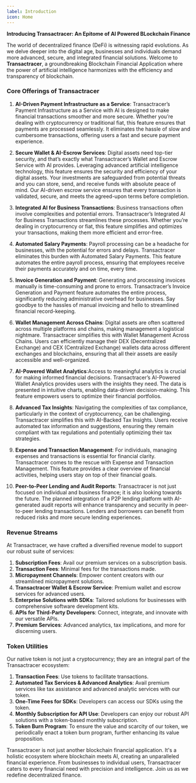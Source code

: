```yaml
---
label: Introduction
icon: Home
---
```


**Introducing Transactracer: An Epitome of AI Powered BLockchain Finance**

The world of decentralized finance (DeFi) is witnessing rapid evolutions. As we delve deeper into the digital age, businesses and individuals demand more advanced, secure, and integrated financial solutions. Welcome to **Transactracer**, a groundbreaking Blockchain Financial Application where the power of artificial intelligence harmonizes with the efficiency and transparency of blockchain.

### Core Offerings of Transactracer

1. **AI-Driven Payment Infrastructure as a Service**: Transactracer’s Payment Infrastructure as a Service with AI is designed to make financial transactions smoother and more secure. Whether you’re dealing with cryptocurrency or traditional fiat, this feature ensures that payments are processed seamlessly. It eliminates the hassle of slow and cumbersome transactions, offering users a fast and secure payment experience.

2. **Secure Wallet & AI-Escrow Services**: Digital assets need top-tier security, and that’s exactly what Transactracer’s Wallet and Escrow Service with AI provides. Leveraging advanced artificial intelligence technology, this feature ensures the security and efficiency of your digital assets. Your investments are safeguarded from potential threats and you can store, send, and receive funds with absolute peace of mind. Our AI-driven escrow service ensures that every transaction is validated, secure, and meets the agreed-upon terms before completion.

3. **Integrated AI for Business Transactions**: Business transactions often involve complexities and potential errors. Transactracer’s Integrated AI for Business Transactions streamlines these processes. Whether you’re dealing in cryptocurrency or fiat, this feature simplifies and optimizes your transactions, making them more efficient and error-free.

4. **Automated Salary Payments**: Payroll processing can be a headache for businesses, with the potential for errors and delays. Transactracer eliminates this burden with Automated Salary Payments. This feature automates the entire payroll process, ensuring that employees receive their payments accurately and on time, every time.

5. **Invoice Generation and Payment**: Generating and processing invoices manually is time-consuming and prone to errors. Transactracer’s Invoice Generation and Payment feature automates the entire process, significantly reducing administrative overhead for businesses. Say goodbye to the hassles of manual invoicing and hello to streamlined financial record-keeping.

6. **Wallet Management Across Chains**: Digital assets are often scattered across multiple platforms and chains, making management a logistical nightmare. Transactracer simplifies this with Wallet Management Across Chains. Users can efficiently manage their DEX (Decentralized Exchange) and CEX (Centralized Exchange) wallets data across different exchanges and blockchains, ensuring that all their assets are easily accessible and well-organized.

7. **AI-Powered Wallet Analytics**:Access to meaningful analytics is crucial for making informed financial decisions. Transactracer’s AI-Powered Wallet Analytics provides users with the insights they need. The data is presented in intuitive charts, enabling data-driven decision-making. This feature empowers users to optimize their financial portfolios.

8. **Advanced Tax Insights**: Navigating the complexities of tax compliance, particularly in the context of cryptocurrency, can be challenging. Transactracer simplifies this with AI-Backed Tax Insights. Users receive automated tax information and suggestions, ensuring they remain compliant with tax regulations and potentially optimizing their tax strategies.

9. **Expense and Transaction Management**: For individuals, managing expenses and transactions is essential for financial clarity. Transactracer comes to the rescue with Expense and Transaction Management. This feature provides a clear overview of financial activities, helping users stay on top of their financial goals.

10. **Peer-to-Peer Lending and Audit Reports**: Transactracer is not just focused on individual and business finance; it is also looking towards the future. The planned integration of a P2P lending platform with AI-generated audit reports will enhance transparency and security in peer-to-peer lending transactions. Lenders and borrowers can benefit from reduced risks and more secure lending experiences.



### Revenue Streams

At Transactracer, we have crafted a diversified revenue model to support our robust suite of services:

1. **Subscription Fees**: Avail our premium services on a subscription basis.
2. **Transaction Fees**: Minimal fees for the transactions made.
3. **Micropayment Channels**: Empower content creators with our streamlined micropayment solutions.
4. **Transactracer Wallet & Escrow Service**: Premium wallet and escrow services for advanced users.
5. **Enterprise Solutions with SDKs**: Tailored solutions for businesses with comprehensive software development kits.
6. **APIs for Third-Party Developers**: Connect, integrate, and innovate with our versatile APIs.
7. **Premium Services**: Advanced analytics, tax implications, and more for discerning users.



### Token Utilities

Our native token is not just a cryptocurrency; they are an integral part of the Transactracer ecosystem:

1. **Transaction Fees**: Use tokens to facilitate transactions.
2. **Automated Tax Services & Advanced Analytics**: Avail premium services like tax assistance and advanced analytic services with our token.
3. **One-Time Fees for SDKs**: Developers can access our SDKs using the token.
4. **Monthly Subscription for API Use**: Developers can enjoy our robust API solutions with a token-based monthly subscription.
5. **Token Burn Program**: To ensure the value and scarcity of our token, we periodically enact a token burn program, further enhancing its value proposition.


Transactracer is not just another blockchain financial application. It's a holistic ecosystem where blockchain meets AI, creating an unparalleled financial experience. From businesses to individual users, Transactracer caters to every financial need with precision and intelligence. Join us as we redefine decentralized finance.